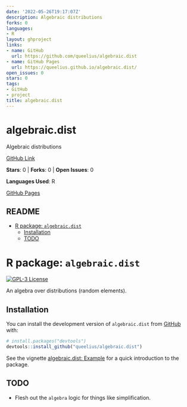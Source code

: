 ```yaml
---
date: '2022-05-26T19:17:07Z'
description: Algebraic distributions
forks: 0
languages:
- R
layout: ghproject
links:
- name: GitHub
  url: https://github.com/queelius/algebraic.dist
- name: GitHub Pages
  url: https://queelius.github.io/algebraic.dist/
open_issues: 0
stars: 0
tags:
- GitHub
- project
title: algebraic.dist
---
```


# algebraic.dist
Algebraic distributions

[GitHub Link](https://github.com/queelius/algebraic.dist)

**Stars**: 0 | **Forks**: 0 | **Open Issues**: 0

**Languages Used**: R

[GitHub Pages](https://queelius.github.io/algebraic.dist/)

## README

  - [R package: `algebraic.dist`](#r-package-algebraicdist)
      - [Installation](#installation)
      - [TODO](#todo)

<!-- README.md is generated from README.Rmd. Please edit that file -->

# R package: `algebraic.dist`

<!-- badges: start -->

[![GPL-3
License](https://img.shields.io/badge/license-GPL--3-blue.svg)](https://www.gnu.org/licenses/gpl-3.0)
<!-- badges: end -->

An algebra over distributions (random elements).

## Installation

You can install the development version of `algebraic.dist` from
[GitHub](https://github.com/) with:

``` r
# install.packages("devtools")
devtools::install_github("queelius/algebraic.dist")
```

See the vignette [algebraic.dist:
Example](http://queelius.github.io/algebraic.dist/articles/example.html)
for a quick introduction to the package.

## TODO

  - Flesh out the `algebra` logic for things like simplification.
